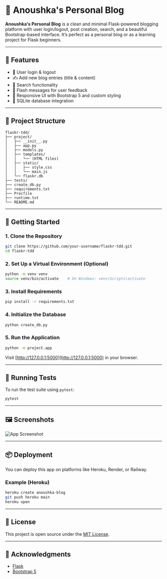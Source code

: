 # 📝 Anoushka's Personal Blog

**Anoushka's Personal Blog** is a clean and minimal Flask-powered blogging platform with user login/logout, post creation, search, and a beautiful Bootstrap-based interface. It’s perfect as a personal blog or as a learning project for Flask beginners.

---

## 🌟 Features

- 🔐 User login & logout
- ✍️ Add new blog entries (title & content)
- 🔎 Search functionality
- 💬 Flash messages for user feedback
- 🎨 Responsive UI with Bootstrap 5 and custom styling
- 💾 SQLite database integration

---

## 📁 Project Structure

```
flaskr-tdd/
├── project/
│   ├── __init__.py
│   ├── app.py
│   ├── models.py
│   ├── templates/
│   │   └── (HTML files)
│   ├── static/
│   │   ├── style.css
│   │   └── main.js
│   └── flaskr.db
├── tests/
├── create_db.py
├── requirements.txt
├── Procfile
├── runtime.txt
└── README.md
```

---

## 🚀 Getting Started

### 1. Clone the Repository
```bash
git clone https://github.com/your-username/flaskr-tdd.git
cd flaskr-tdd
```

### 2. Set Up a Virtual Environment (Optional)
```bash
python -m venv venv
source venv/bin/activate    # On Windows: venv\Scripts\activate
```

### 3. Install Requirements
```bash
pip install -r requirements.txt
```

### 4. Initialize the Database
```bash
python create_db.py
```

### 5. Run the Application
```bash
python -m project.app
```

Visit [http://127.0.0.1:5000](http://127.0.0.1:5000) in your browser.

---

## 🧪 Running Tests

To run the test suite using `pytest`:

```bash
pytest
```

---

## 🖼️ Screenshots

![App Screenshot](flaskr-app.png)

---

## 📦 Deployment

You can deploy this app on platforms like Heroku, Render, or Railway.

### Example (Heroku)
```bash
heroku create anoushka-blog
git push heroku main
heroku open
```

---

## 📄 License

This project is open source under the [MIT License](LICENSE).

---

## 🙌 Acknowledgments

- [Flask](https://flask.palletsprojects.com/)
- [Bootstrap 5](https://getbootstrap.com/)
